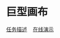 # 巨型画布

[任务描述](http://ife.baidu.com/course/detail/id/19) &nbsp;&nbsp; [在线演示](https://ife2017.github.io/canvas-viewer/)
